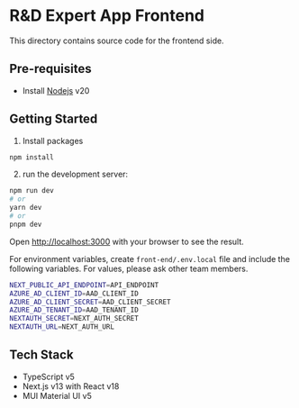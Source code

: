 # R&D Expert App Frontend

This directory contains source code for the frontend side.

## Pre-requisites

- Install [Nodejs](https://nodejs.org/en/download) v20

## Getting Started

1. Install packages

```bash
npm install
```

2. run the development server:

```bash
npm run dev
# or
yarn dev
# or
pnpm dev
```

Open [http://localhost:3000](http://localhost:3000) with your browser to see the result.

For environment variables, create `front-end/.env.local` file and include the following variables. For values, please ask other team members.

```bash
NEXT_PUBLIC_API_ENDPOINT=API_ENDPOINT
AZURE_AD_CLIENT_ID=AAD_CLIENT_ID
AZURE_AD_CLIENT_SECRET=AAD_CLIENT_SECRET
AZURE_AD_TENANT_ID=AAD_TENANT_ID
NEXTAUTH_SECRET=NEXT_AUTH_SECRET
NEXTAUTH_URL=NEXT_AUTH_URL
```

## Tech Stack

- TypeScript v5
- Next.js v13 with React v18
- MUI Material UI v5
